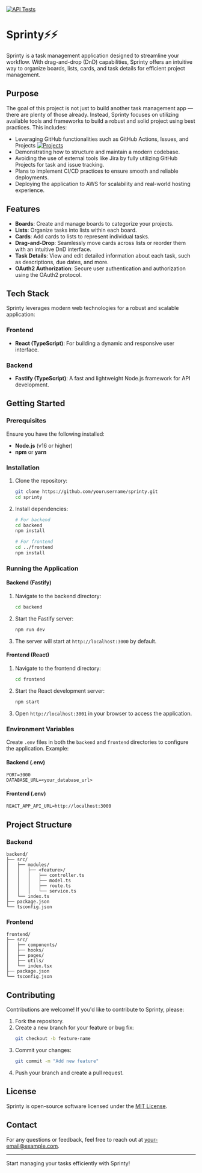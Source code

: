 
[![API Tests](https://github.com/Zindiks/sprinty/actions/workflows/api-tests.yml/badge.svg)](https://github.com/Zindiks/sprinty/actions/workflows/api-tests.yml)



# Sprinty⚡⚡



Sprinty is a task management application designed to streamline your workflow. With drag-and-drop (DnD) capabilities, Sprinty offers an intuitive way to organize boards, lists, cards, and task details for efficient project management.

## Purpose

The goal of this project is not just to build another task management app — there are plenty of those already. Instead, Sprinty focuses on utilizing available tools and frameworks to build a robust and solid project using best practices. This includes:



- Leveraging GitHub functionalities such as GitHub Actions, Issues, and Projects [![Projects](https://cdn0.iconfinder.com/data/icons/evericons-16px/16/external-link-16.png)](https://github.com/users/Zindiks/projects/6)
- Demonstrating how to structure and maintain a modern codebase.
- Avoiding the use of external tools like Jira by fully utilizing GitHub Projects for task and issue tracking.
- Plans to implement CI/CD practices to ensure smooth and reliable deployments.
- Deploying the application to AWS for scalability and real-world hosting experience.

## Features

- **Boards**: Create and manage boards to categorize your projects.
- **Lists**: Organize tasks into lists within each board.
- **Cards**: Add cards to lists to represent individual tasks.
- **Drag-and-Drop**: Seamlessly move cards across lists or reorder them with an intuitive DnD interface.
- **Task Details**: View and edit detailed information about each task, such as descriptions, due dates, and more.
- **OAuth2 Authorization**: Secure user authentication and authorization using the OAuth2 protocol.

## Tech Stack

Sprinty leverages modern web technologies for a robust and scalable application:

### Frontend
- **React (TypeScript)**: For building a dynamic and responsive user interface.

### Backend
- **Fastify (TypeScript)**: A fast and lightweight Node.js framework for API development.

## Getting Started

### Prerequisites

Ensure you have the following installed:
- **Node.js** (v16 or higher)
- **npm** or **yarn**

### Installation

1. Clone the repository:
   ```bash
   git clone https://github.com/yourusername/sprinty.git
   cd sprinty
   ```

2. Install dependencies:
   ```bash
   # For backend
   cd backend
   npm install

   # For frontend
   cd ../frontend
   npm install
   ```

### Running the Application



#### Backend (Fastify)

1. Navigate to the backend directory:
   ```bash
   cd backend
   ```

2. Start the Fastify server:
   ```bash
   npm run dev
   ```

3. The server will start at `http://localhost:3000` by default.

#### Frontend (React)

1. Navigate to the frontend directory:
   ```bash
   cd frontend
   ```

2. Start the React development server:
   ```bash
   npm start
   ```

3. Open `http://localhost:3001` in your browser to access the application.

### Environment Variables

Create `.env` files in both the `backend` and `frontend` directories to configure the application. Example:

#### Backend (.env)
```
PORT=3000
DATABASE_URL=<your_database_url>
```

#### Frontend (.env)
```
REACT_APP_API_URL=http://localhost:3000
```

## Project Structure

### Backend
```
backend/
├── src/
│   ├── modules/
│   │   ├── <feature>/
│   │   │   ├── controller.ts
│   │   │   ├── model.ts
│   │   │   ├── route.ts
│   │   │   └── service.ts
│   └── index.ts
├── package.json
└── tsconfig.json
```

### Frontend
```
frontend/
├── src/
│   ├── components/
│   ├── hooks/
│   ├── pages/
│   ├── utils/
│   └── index.tsx
├── package.json
└── tsconfig.json
```

## Contributing

Contributions are welcome! If you'd like to contribute to Sprinty, please:
1. Fork the repository.
2. Create a new branch for your feature or bug fix:
   ```bash
   git checkout -b feature-name
   ```
3. Commit your changes:
   ```bash
   git commit -m "Add new feature"
   ```
4. Push your branch and create a pull request.

## License

Sprinty is open-source software licensed under the [MIT License](LICENSE).

## Contact

For any questions or feedback, feel free to reach out at [your-email@example.com](mailto:your-email@example.com).

---

Start managing your tasks efficiently with Sprinty!
